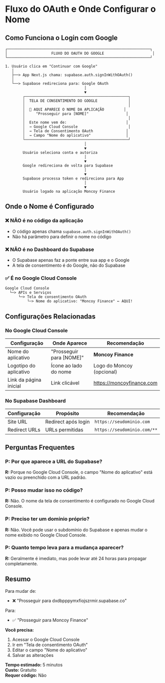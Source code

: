 # Fluxo do OAuth e Onde Configurar o Nome

## Como Funciona o Login com Google

```
┌─────────────────────────────────────────────────────────────────┐
│                    FLUXO DO OAUTH DO GOOGLE                      │
└─────────────────────────────────────────────────────────────────┘

1. Usuário clica em "Continuar com Google"
   │
   ├──> App Next.js chama: supabase.auth.signInWithOAuth()
   │
   └──> Supabase redireciona para: Google OAuth
                                    │
                                    ▼
        ┌───────────────────────────────────────────────┐
        │  TELA DE CONSENTIMENTO DO GOOGLE              │
        │                                               │
        │  🔴 AQUI APARECE O NOME DA APLICAÇÃO         │
        │     "Prosseguir para [NOME]"                 │
        │                                               │
        │  Este nome vem de:                           │
        │  → Google Cloud Console                       │
        │  → Tela de Consentimento OAuth               │
        │  → Campo "Nome do aplicativo"                │
        └───────────────────────────────────────────────┘
                                    │
                                    ▼
        Usuário seleciona conta e autoriza
                                    │
                                    ▼
        Google redireciona de volta para Supabase
                                    │
                                    ▼
        Supabase processa token e redireciona para App
                                    │
                                    ▼
        Usuário logado na aplicação Moncoy Finance
```

## Onde o Nome é Configurado

### ❌ NÃO é no código da aplicação
- O código apenas chama `supabase.auth.signInWithOAuth()`
- Não há parâmetro para definir o nome no código

### ❌ NÃO é no Dashboard do Supabase
- O Supabase apenas faz a ponte entre sua app e o Google
- A tela de consentimento é do Google, não do Supabase

### ✅ É no Google Cloud Console
```
Google Cloud Console
  └─> APIs e Serviços
      └─> Tela de consentimento OAuth
          └─> Nome do aplicativo: "Moncoy Finance" ← AQUI!
```

## Configurações Relacionadas

### No Google Cloud Console
| Configuração | Onde Aparece | Recomendação |
|--------------|--------------|--------------|
| Nome do aplicativo | "Prosseguir para [NOME]" | **Moncoy Finance** |
| Logotipo do aplicativo | Ícone ao lado do nome | Logo do Moncoy (opcional) |
| Link da página inicial | Link clicável | https://moncoyfinance.com |

### No Supabase Dashboard
| Configuração | Propósito | Recomendação |
|--------------|-----------|--------------|
| Site URL | Redirect após login | `https://seudominio.com` |
| Redirect URLs | URLs permitidas | `https://seudominio.com/**` |

## Perguntas Frequentes

### P: Por que aparece a URL do Supabase?
**R:** Porque no Google Cloud Console, o campo "Nome do aplicativo" está vazio ou preenchido com a URL padrão.

### P: Posso mudar isso no código?
**R:** Não. O nome da tela de consentimento é configurado no Google Cloud Console.

### P: Preciso ter um domínio próprio?
**R:** Não. Você pode usar o subdomínio do Supabase e apenas mudar o nome exibido no Google Cloud Console.

### P: Quanto tempo leva para a mudança aparecer?
**R:** Geralmente é imediato, mas pode levar até 24 horas para propagar completamente.

## Resumo

Para mudar de:
- ❌ "Prosseguir para dxdbpppymxfiojszrmir.supabase.co"

Para:
- ✅ "Prosseguir para Moncoy Finance"

**Você precisa:**
1. Acessar o Google Cloud Console
2. Ir em "Tela de consentimento OAuth"
3. Editar o campo "Nome do aplicativo"
4. Salvar as alterações

**Tempo estimado:** 5 minutos  
**Custo:** Gratuito  
**Requer código:** Não

